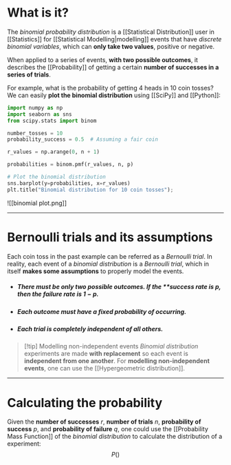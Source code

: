 # What is it?

The *binomial probability distribution* is a [[Statistical Distribution]] user in [[Statistics]] for [[Statistical Modelling|modelling]] events that have *discrete binomial variables*, which can **only take two values**, positive or negative.

When applied to a series of events, **with two possible outcomes**, it describes the [[Probability]] of getting a certain **number of successes in a series of trials**. 

For example, what is the probability of getting 4 heads in 10 coin tosses? We can easily **plot the binomial distribution** using [[SciPy]] and [[Python]]:

```python
import numpy as np
import seaborn as sns
from scipy.stats import binom

number_tosses = 10
probability_success = 0.5  # Assuming a fair coin

r_values = np.arange(0, n + 1)

probabilities = binom.pmf(r_values, n, p)

# Plot the binomial distribution
sns.barplot(y=probabilities, x=r_values)
plt.title("Binomial distribution for 10 coin tosses");
```

![[binomial plot.png]]
___
# Bernoulli trials and its assumptions

Each coin toss in the past example can be referred as a *Bernoulli trial*. In reality, each event of a *binomial distribution* is a *Bernoulli trial*, which in itself **makes some assumptions** to properly model the events.

- ##### There must be only two possible outcomes. If the **success rate is $p$, then the failure rate is $1 - p$.
- ##### Each outcome must have a fixed probability of occurring.
- ##### Each trial is completely independent of all others.

>[!tip] Modelling non-independent events
>*Binomial distribution* experiments are made **with replacement** so each event is **independent from one another**. For **modelling non-independent events**, one can use the [[Hypergeometric distribution]].

___
# Calculating the probability

Given the **number of successes** $r$, **number of trials** $n$, **probability of success** $p$, and **probability of failure** $q$, one could use the [[Probability Mass Function]] of the *binomial distribution* to calculate the distribution of a experiment:
$$
P()
$$
